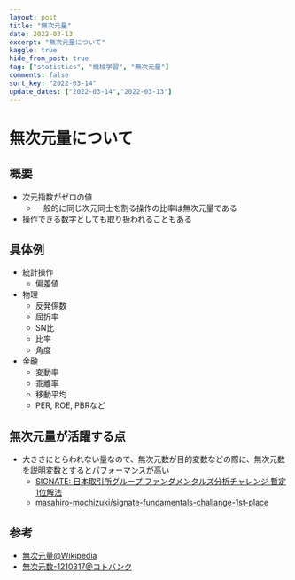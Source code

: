 ```yaml
---
layout: post
title: "無次元量"
date: 2022-03-13
excerpt: "無次元量について"
kaggle: true
hide_from_post: true
tag: ["statistics", "機械学習", "無次元量"]
comments: false
sort_key: "2022-03-14"
update_dates: ["2022-03-14","2022-03-13"]
---
```


# 無次元量について

## 概要
 - 次元指数がゼロの値
   - 一般的に同じ次元同士を割る操作の比率は無次元量である
 - 操作できる数字としても取り扱われることもある

## 具体例
 - 統計操作
   - 偏差値
 - 物理
   - 反発係数
   - 屈折率
   - SN比　
   - 比率
   - 角度
 - 金融
   - 変動率
   - 乖離率
   - 移動平均
   - PER, ROE, PBRなど

## 無次元量が活躍する点
 - 大きさにとらわれない量なので、無次元数が目的変数などの際に、無次元数を説明変数とするとパフォーマンスが高い
   - [SIGNATE: 日本取引所グループ ファンダメンタルズ分析チャレンジ 暫定1位解法](https://speakerdeck.com/m_mochizuki/the-provisional-1st-place-solution-of-jpx-fundamentals-analysis-challenge-on-signate?slide=11)
   - [masahiro-mochizuki/signate-fundamentals-challange-1st-place](https://github.com/masahiro-mochizuki/signate-fundamentals-challange-1st-place)

## 参考
 - [無次元量@Wikipedia](https://ja.wikipedia.org/wiki/%E7%84%A1%E6%AC%A1%E5%85%83%E9%87%8F)
 - [無次元数-1210317@コトバンク](https://kotobank.jp/word/%E7%84%A1%E6%AC%A1%E5%85%83%E6%95%B0-1210317)

